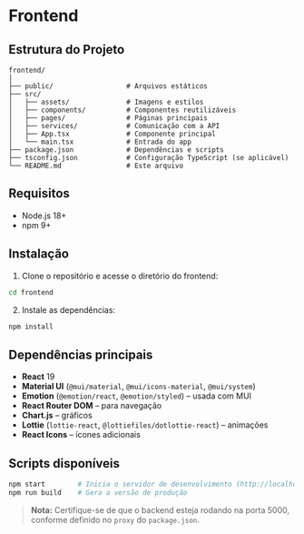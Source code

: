 # Frontend

## Estrutura do Projeto

```
frontend/
│
├── public/                  # Arquivos estáticos
├── src/
│   ├── assets/              # Imagens e estilos
│   ├── components/          # Componentes reutilizáveis
│   ├── pages/               # Páginas principais
│   ├── services/            # Comunicação com a API
│   ├── App.tsx              # Componente principal
│   └── main.tsx             # Entrada do app
├── package.json             # Dependências e scripts
├── tsconfig.json            # Configuração TypeScript (se aplicável)
└── README.md                # Este arquivo
```

## Requisitos

- Node.js 18+
- npm 9+

## Instalação

1. Clone o repositório e acesse o diretório do frontend:

```bash
cd frontend
```

2. Instale as dependências:

```bash
npm install
```

## Dependências principais

- **React** 19
- **Material UI** (`@mui/material`, `@mui/icons-material`, `@mui/system`)
- **Emotion** (`@emotion/react`, `@emotion/styled`) – usada com MUI
- **React Router DOM** – para navegação
- **Chart.js** – gráficos
- **Lottie** (`lottie-react`, `@lottiefiles/dotlottie-react`) – animações
- **React Icons** – ícones adicionais

## Scripts disponíveis

```bash
npm start        # Inicia o servidor de desenvolvimento (http://localhost:3000)
npm run build    # Gera a versão de produção
```

> **Nota:** Certifique-se de que o backend esteja rodando na porta 5000, conforme definido no `proxy` do `package.json`.

